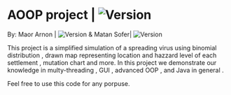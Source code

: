 # AOOP project  | <img src="https://img.shields.io/badge/Version-0.3.3-green" alt="Version" >
 By: Maor Arnon | <img src="https://img.shields.io/badge/Maor-Chad-pink" alt="Version" > 
   & Matan Sofer| <img src="https://img.shields.io/badge/Matan-Gay-pink" alt="Version" >

This project is a simplified simulation of a spreading virus using binomial distribution , drawn map representing location and hazzard level of each settlement ,
mutation chart and more.
In this project we demonstrate our knowledge in multy-threading , GUI , advanced OOP , and Java in general .

Feel free to use this code for any porpuse.
